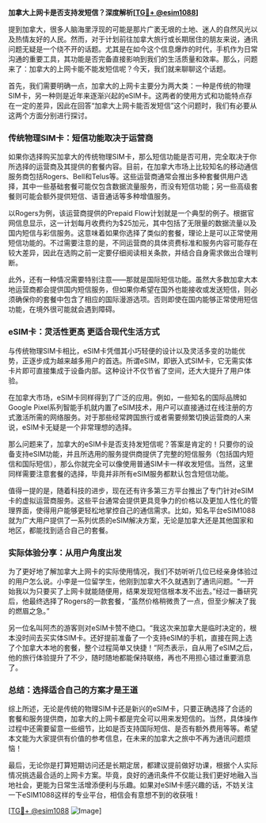 **加拿大上网卡是否支持发短信？深度解析[[TG💪+ @esim1088](https://t.me/s/esim1088)]**

提到加拿大，很多人脑海里浮现的可能是那片广袤无垠的土地、迷人的自然风光以及热情友好的人民。然而，对于计划前往加拿大旅行或长期居住的朋友来说，通讯问题无疑是一个绕不开的话题。尤其是在如今这个信息爆炸的时代，手机作为日常沟通的重要工具，其功能是否完备直接影响到我们的生活质量和效率。那么，问题来了：加拿大的上网卡能不能发短信呢？今天，我们就来聊聊这个话题。

首先，我们需要明确一点，加拿大的上网卡主要分为两大类：一种是传统的物理SIM卡，另一种则是近年来逐渐兴起的eSIM卡。这两者的使用方式和功能特点存在一定的差异，因此在回答“加拿大上网卡能否发短信”这个问题时，我们有必要从这两个方面分别进行探讨。

### 传统物理SIM卡：短信功能取决于运营商

如果你选择购买加拿大的传统物理SIM卡，那么短信功能是否可用，完全取决于你所选择的运营商及其提供的套餐内容。目前，在加拿大市场上比较知名的移动通信服务商包括Rogers、Bell和Telus等。这些运营商通常会推出多种套餐供用户选择，其中一些基础套餐可能仅包含数据流量服务，而没有短信功能；另一些高级套餐则可能会额外提供短信、语音通话等多种增值服务。

以Rogers为例，该运营商提供的Prepaid Flow计划就是一个典型的例子。根据官网信息显示，这一计划每月收费约为$25加元，其中包括了无限量的数据流量以及国内短信与彩信服务。这意味着如果你选择了类似的套餐，理论上是可以正常使用短信功能的。不过需要注意的是，不同运营商的具体资费标准和服务内容可能存在较大差异，因此在选购之前一定要仔细阅读相关条款，并结合自身需求做出合理判断。

此外，还有一种情况需要特别注意——那就是国际短信功能。虽然大多数加拿大本地运营商都会提供国内短信服务，但如果你希望在国外也能接收或发送短信，则必须确保你的套餐中包含了相应的国际漫游选项。否则即使在国内能够正常使用短信功能，在境外很可能就会遇到障碍。

### eSIM卡：灵活性更高 更适合现代生活方式

与传统物理SIM卡相比，eSIM卡凭借其小巧轻便的设计以及灵活多变的功能优势，正逐步成为越来越多用户的首选。所谓eSIM，即嵌入式SIM卡，它无需实体卡片即可直接集成于设备内部。这种设计不仅节省了空间，还大大提升了用户体验。

在加拿大市场，eSIM卡同样得到了广泛的应用。例如，一些知名的国际品牌如Google Pixel系列智能手机就内置了eSIM技术，用户可以直接通过在线注册的方式激活所需的网络服务。对于那些经常跨国旅行或者需要频繁切换运营商的人来说，eSIM卡无疑是一个非常理想的选择。

那么问题来了，加拿大的eSIM卡是否支持发短信呢？答案是肯定的！只要你的设备支持eSIM功能，并且所选用的服务提供商提供了完整的短信服务（包括国内短信和国际短信），那么你就完全可以像使用普通SIM卡一样收发短信。当然，这里同样需要注意套餐的选择，毕竟并非所有eSIM服务都默认包含短信功能。

值得一提的是，随着科技的进步，现在还有许多第三方平台推出了专门针对eSIM卡的虚拟运营商服务。这些平台通常会提供更具竞争力的价格以及更加人性化的管理界面，使得用户能够更轻松地掌控自己的通信需求。比如，知名平台eSIM1088就为广大用户提供了一系列优质的eSIM解决方案，无论是加拿大还是其他国家和地区，都能找到适合自己的套餐。

### 实际体验分享：从用户角度出发

为了更好地了解加拿大上网卡的实际使用情况，我们不妨听听几位已经亲身体验过的用户怎么说。小李是一位留学生，他刚到加拿大不久就遇到了通讯问题。“一开始我以为只要买了上网卡就能随便用，结果发现短信根本发不出去。”经过一番研究后，他最终选择了Rogers的一款套餐，“虽然价格稍微贵了一点，但至少解决了我的燃眉之急。”

另一位名叫阿杰的游客则对eSIM卡赞不绝口。“我这次来加拿大是临时决定的，根本没时间去买实体SIM卡。还好提前准备了一个支持eSIM的手机，直接在网上选了个加拿大本地的套餐，整个过程简单又快捷！”阿杰表示，自从用了eSIM之后，他的旅行体验提升了不少，随时随地都能保持联络，再也不用担心错过重要消息了。

### 总结：选择适合自己的方案才是王道

综上所述，无论是传统的物理SIM卡还是新兴的eSIM卡，只要正确选择了合适的套餐和服务提供商，加拿大的上网卡都是完全可以用来发短信的。当然，具体操作过程中还需要留意一些细节，比如是否支持国际短信、是否有额外费用等等。希望本文能为大家提供有价值的参考信息，在未来的加拿大之旅中不再为通讯问题烦恼！

最后，无论你是打算短期访问还是长期定居，都建议提前做好功课，根据个人实际情况挑选最合适的上网卡方案。毕竟，良好的通讯条件不仅能让我们更好地融入当地社会，更能为日常生活增添便利与乐趣。如果对eSIM卡感兴趣的话，不妨关注一下eSIM1088这样的专业平台，相信会有意想不到的收获哦！

[[TG💪+ @esim1088](https://t.me/s/esim1088) ![Image](https://i.postimg.cc/4NQfJmqS/Snipaste-2025-05-13-00-14-12.png)]